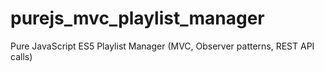 # purejs_mvc_playlist_manager
Pure JavaScript ES5 Playlist Manager (MVC, Observer patterns, REST API calls)
